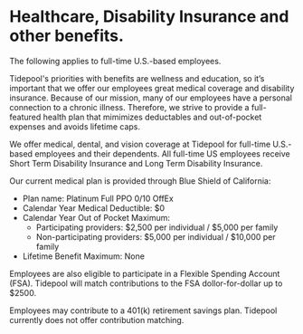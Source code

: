 # Healthcare, Disability Insurance and other benefits.

The following applies to full-time U.S.-based employees.

Tidepool's priorities with benefits are wellness and education, so it’s important that we offer our employees great medical coverage and disability insurance. Because of our mission, many of our employees have a personal connection to a chronic illness. Therefore, we strive to provide a full-featured health plan that mimimizes deductables and out-of-pocket expenses and avoids lifetime caps.

We offer medical, dental, and vision coverage at Tidepool for full-time U.S.-based employees and their dependents. All full-time US employees receive Short Term Disability Insurance and Long Term Disability Insurance.

Our current medical plan is provided through Blue Shield of California:
* Plan name: Platinum Full PPO 0/10 OffEx
* Calendar Year Medical Deductible: $0
* Calendar Year Out of Pocket Maximum:
    * Participating providers: $2,500 per individual / $5,000 per family
    * Non-participating providers: $5,000 per individual / $10,000 per family
* Lifetime Benefit Maximum: None

Employees are also eligible to participate in a Flexible Spending Account (FSA). Tidepool will match contributions to the FSA dollor-for-dollar up to $2500.

Employees may contribute to a 401(k) retirement savings plan. Tidepool currently does not offer contribution matching.
